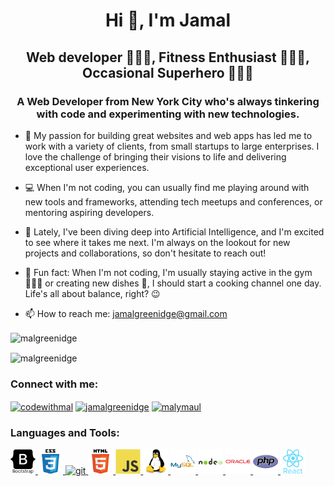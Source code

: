 <h1 align="center">Hi 👋, I'm Jamal</h1>
<h2 align="center">Web developer 👨🏾‍💻, Fitness Enthusiast 🏋🏾‍♂️, Occasional Superhero 🦸🏾‍♂️</h2>
<h3 align="center">A Web Developer from New York City who's always tinkering with code and experimenting with new technologies.</h3>

- 🚀 My passion for building great websites and web apps has led me to work with a variety of clients, from small startups to large enterprises. I love the challenge of bringing their visions to life and delivering exceptional user experiences.

- 💻 When I'm not coding, you can usually find me playing around with new tools and frameworks, attending tech meetups and conferences, or mentoring aspiring developers.

- 🌱 Lately, I've been diving deep into Artificial Intelligence, and I'm excited to see where it takes me next. I'm always on the lookout for new projects and collaborations, so don't hesitate to reach out!

- 🎸 Fun fact: When I'm not coding, I'm usually staying active in the gym 🏋🏾‍♂️ or creating new dishes 🍛, I should start a cooking channel one day. Life's all about balance, right? 😉

- 📫 How to reach me: jamalgreenidge@gmail.com

<p><img align="center" src="https://github-readme-stats.vercel.app/api/top-langs?username=malgreenidge&show_icons=true&locale=en&layout=compact" alt="malgreenidge" /></p>

<p><img align="center" src="https://github-readme-streak-stats.herokuapp.com/?user=malgreenidge&" alt="malgreenidge" /></p>

<h3 align="left">Connect with me:</h3>
<p align="left">
<a href="https://twitter.com/codewithmal" target="blank"><img align="center" src="https://raw.githubusercontent.com/rahuldkjain/github-profile-readme-generator/master/src/images/icons/Social/twitter.svg" alt="codewithmal" height="30" width="40" /></a>
<a href="https://linkedin.com/in/jamalgreenidge" target="blank"><img align="center" src="https://raw.githubusercontent.com/rahuldkjain/github-profile-readme-generator/master/src/images/icons/Social/linked-in-alt.svg" alt="jamalgreenidge" height="30" width="40" /></a>
<a href="https://instagram.com/malymaul" target="blank"><img align="center" src="https://raw.githubusercontent.com/rahuldkjain/github-profile-readme-generator/master/src/images/icons/Social/instagram.svg" alt="malymaul" height="30" width="40" /></a>
</p>

<h3 align="left">Languages and Tools:</h3>
<p align="left"> <a href="https://getbootstrap.com" target="_blank" rel="noreferrer"> <img src="https://raw.githubusercontent.com/devicons/devicon/master/icons/bootstrap/bootstrap-plain-wordmark.svg" alt="bootstrap" width="40" height="40"/> </a> <a href="https://www.w3schools.com/css/" target="_blank" rel="noreferrer"> <img src="https://raw.githubusercontent.com/devicons/devicon/master/icons/css3/css3-original-wordmark.svg" alt="css3" width="40" height="40"/> </a> <a href="https://git-scm.com/" target="_blank" rel="noreferrer"> <img src="https://www.vectorlogo.zone/logos/git-scm/git-scm-icon.svg" alt="git" width="40" height="40"/> </a> <a href="https://www.w3.org/html/" target="_blank" rel="noreferrer"> <img src="https://raw.githubusercontent.com/devicons/devicon/master/icons/html5/html5-original-wordmark.svg" alt="html5" width="40" height="40"/> </a> <a href="https://developer.mozilla.org/en-US/docs/Web/JavaScript" target="_blank" rel="noreferrer"> <img src="https://raw.githubusercontent.com/devicons/devicon/master/icons/javascript/javascript-original.svg" alt="javascript" width="40" height="40"/> </a> <a href="https://www.linux.org/" target="_blank" rel="noreferrer"> <img src="https://raw.githubusercontent.com/devicons/devicon/master/icons/linux/linux-original.svg" alt="linux" width="40" height="40"/> </a> <a href="https://www.mysql.com/" target="_blank" rel="noreferrer"> <img src="https://raw.githubusercontent.com/devicons/devicon/master/icons/mysql/mysql-original-wordmark.svg" alt="mysql" width="40" height="40"/> </a> <a href="https://nodejs.org" target="_blank" rel="noreferrer"> <img src="https://raw.githubusercontent.com/devicons/devicon/master/icons/nodejs/nodejs-original-wordmark.svg" alt="nodejs" width="40" height="40"/> </a> <a href="https://www.oracle.com/" target="_blank" rel="noreferrer"> <img src="https://raw.githubusercontent.com/devicons/devicon/master/icons/oracle/oracle-original.svg" alt="oracle" width="40" height="40"/> </a> <a href="https://www.php.net" target="_blank" rel="noreferrer"> <img src="https://raw.githubusercontent.com/devicons/devicon/master/icons/php/php-original.svg" alt="php" width="40" height="40"/> </a> <a href="https://reactjs.org/" target="_blank" rel="noreferrer"> <img src="https://raw.githubusercontent.com/devicons/devicon/master/icons/react/react-original-wordmark.svg" alt="react" width="40" height="40"/> </a> </p>

<!---
MalGreenidge/MalGreenidge is a ✨ special ✨ repository because its `README.md` (this file) appears on your GitHub profile.
You can click the Preview link to take a look at your changes.
--->
